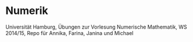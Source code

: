 Numerik
=======

Universität Hamburg, Übungen zur Vorlesung Numerische Mathematik, WS 2014/15, Repo für Annika, Farina, Janina und Michael
